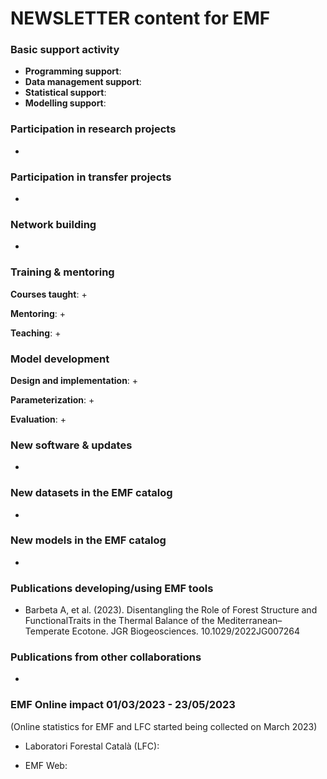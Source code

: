 # NEWSLETTER content for EMF

### Basic support activity

  + **Programming support**: 
  + **Data management support**:  
  + **Statistical support**: 
  + **Modelling support**: 

### Participation in research projects

  + 

### Participation in transfer projects

  + 

### Network building
  +

### Training & mentoring

**Courses taught**:
  + 

**Mentoring**:
  + 

**Teaching**:
  + 
  
### Model development

**Design and implementation**:
  + 

**Parameterization**:
  +
  
**Evaluation**:
  + 

### New software & updates
  + 
  
### New datasets in the EMF catalog
  + 
  
### New models in the EMF catalog
  + 
  
### Publications developing/using EMF tools
  + Barbeta A, et al. (2023). Disentangling the Role of Forest Structure and FunctionalTraits in the Thermal Balance of the Mediterranean–Temperate Ecotone. JGR Biogeosciences. 10.1029/2022JG007264

### Publications from other collaborations
  + 
  
### EMF Online impact 01/03/2023 - 23/05/2023

(Online statistics for EMF and LFC started being collected on March 2023)

  + Laboratori Forestal Català (LFC):
  
  + EMF Web:
